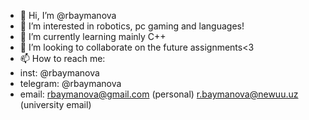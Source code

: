  - 👋 Hi, I’m @rbaymanova
- 👀 I’m interested in robotics, pc gaming and languages!
- 🌱 I’m currently learning mainly C++
- 💞️ I’m looking to collaborate on the future assignments<3
- 📫 How to reach me:
- inst: @rbaymanova
- telegram: @rbaymanova
- email: rbaymanova@gmail.com (personal)
         r.baymanova@newuu.uz (university email)

<!---
rbaymanova/rbaymanova is a ✨ special ✨ repository because its `README.md` (this file) appears on your GitHub profile.
You can click the Preview link to take a look at your changes.
--->
